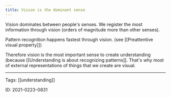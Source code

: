 ```yaml
---
title: Vision is the dominant sense
---
```


Vision dominates between people's senses. We register the most information through vision (orders of magnitude more than other senses).

Pattern recognition happens fastest through vision. (see [[Preattentive visual property]])

Therefore vision is the most important sense to create understanding (because [[Understanding is about recognizing patterns]]. That's why most of external representations of things that we create are visual.

---
Tags: [[understanding]]

ID: 2021-0223-0831


